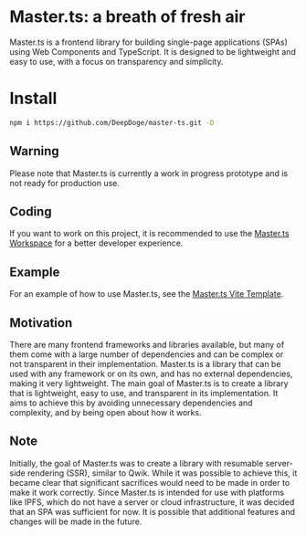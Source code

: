 # Master.ts: a breath of fresh air
Master.ts is a frontend library for building single-page applications (SPAs) using Web Components and TypeScript. It is designed to be lightweight and easy to use, with a focus on transparency and simplicity.

# Install
```bash
npm i https://github.com/DeepDoge/master-ts.git -D
```

## Warning
Please note that Master.ts is currently a work in progress prototype and is not ready for production use.

## Coding
If you want to work on this project, it is recommended to use the [Master.ts Workspace](https://github.com/DeepDoge/master-ts-workspace) for a better developer experience.

## Example
For an example of how to use Master.ts, see the [Master.ts Vite Template](https://github.com/DeepDoge/master-ts-vite-template).

## Motivation
There are many frontend frameworks and libraries available, but many of them come with a large number of dependencies and can be complex or not transparent in their implementation. Master.ts is a library that can be used with any framework or on its own, and has no external dependencies, making it very lightweight. The main goal of Master.ts is to create a library that is lightweight, easy to use, and transparent in its implementation. It aims to achieve this by avoiding unnecessary dependencies and complexity, and by being open about how it works.

## Note
Initially, the goal of Master.ts was to create a library with resumable server-side rendering (SSR), similar to Qwik. While it was possible to achieve this, it became clear that significant sacrifices would need to be made in order to make it work correctly. Since Master.ts is intended for use with platforms like IPFS, which do not have a server or cloud infrastructure, it was decided that an SPA was sufficient for now. It is possible that additional features and changes will be made in the future.
